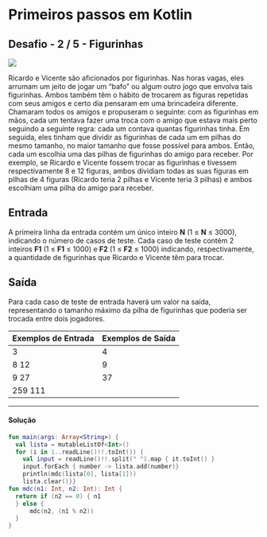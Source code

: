 # **Primeiros passos em Kotlin**

## Desafio - **2** **/** 5 **-** **Figurinhas**



![](https://resources.urionlinejudge.com.br/gallery/images/problems/UOJ_1028.jpg)

Ricardo e Vicente são aficionados por figurinhas. Nas horas vagas, eles arrumam um jeito de jogar um “bafo” ou algum outro jogo que envolva tais figurinhas. Ambos também têm o hábito de trocarem as figuras repetidas com seus amigos e certo dia pensaram em uma brincadeira diferente. Chamaram todos os amigos e propuseram o seguinte: com as figurinhas em mãos, cada um tentava fazer uma troca com o amigo que estava mais perto seguindo a seguinte regra: cada um contava quantas figurinhas tinha. Em seguida, eles tinham que dividir as figurinhas de cada um em pilhas do mesmo tamanho, no maior tamanho que fosse possível para ambos. Então, cada um escolhia uma das pilhas de figurinhas do amigo para receber. Por exemplo, se Ricardo e Vicente fossem trocar as figurinhas e tivessem respectivamente 8 e 12 figuras, ambos dividiam todas as suas figuras em pilhas de 4 figuras (Ricardo teria 2 pilhas e Vicente teria 3 pilhas) e ambos escolhiam uma pilha do amigo para receber.

## Entrada

A primeira linha da entrada contém um único inteiro **N** (1 ≤ **N** ≤ 3000), indicando o número de casos de teste. Cada caso de teste contém 2 inteiros **F1** (1 ≤ **F1** ≤ 1000) e **F2** (1 ≤ **F2** ≤ 1000) indicando, respectivamente, a quantidade de figurinhas que Ricardo e Vicente têm para trocar.

## Saída

Para cada caso de teste de entrada haverá um valor na saída, representando o tamanho máximo da pilha de figurinhas que poderia ser trocada entre dois jogadores.

 

| Exemplos de Entrada | Exemplos de Saída |
| ------------------- | ----------------- |
| 3                   | 4                 |
| 8 12                | 9                 |
| 9 27                | 37                |
| 259 111             |                   |



<hr />

<h4 align="left">Solução</h4>

```kotlin
fun main(args: Array<String>) {
  val lista = mutableListOf<Int>()
  for (i in 1..readLine()!!.toInt()) {
    val input = readLine()!!.split(" ").map { it.toInt() }
    input.forEach { number -> lista.add(number)}
    println(mdc(lista[0], lista[1]))
    lista.clear()}}
fun mdc(n1: Int, n2: Int): Int {
  return if (n2 == 0) { n1
  } else {
      mdc(n2, (n1 % n2))
  }
}
```

